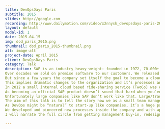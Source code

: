 ```yaml
---
title: DevOpsDays Paris
subtitle: 2015 
slides: http://google.com
recording: http://www.dailymotion.com/video/x2nnysk_devopsdays-paris-2015-dirk-lehmann-making-the-elephant-dance-daily-deliveries-at-sap_tech
layout: default
modal-id: 1
date: 2015-04-15
img: dod_paris_2015.png
thumbnail: dod_paris_2015-thumbnail.png
alt: image-alt
project-date: April 2015
client: DevOpsDays Paris
category: Talk
description: SAP is an industry heavy weight: founded in 1972, 70.000+ employees in over 50 countries. We sell business critical enterprise applications to our customers, ERP system that process pay slips, corporate financial statements, critical stuff like that.
Over decades we sold on premise software to our customers. We released updates once or twice a year. Major product releases each x-years.
But since a few years the company set itself the goal to become a cloud company.
This implies dramatic changes to the organization and it’s processes and beliefs.
In 2012 a small internal cloud based ride-sharing service (TwoGo) was ordered to become an official SAP product.
As becoming an official SAP product doesn’t sound that hard when you’ve already the service running in-house&#58; Development done and ongoing, Operations up and running, quality hiccups cured…opening the service shouldn’t be that hard.
Unfortunately large companies like SAP don’t work like that. Large/traditional companies have gazillions of processes, regulations, standards which must be fulfilled and documented before you are allowed to release as an official product.
The aim of this talk is to tell the story how we as a small team managed to change the huge SAP.
As DevOps might be “natural” to start-up like companies, it’s a huge paradigm and cultural shift in companies like SAP which used to be successful with their way of doing things since decades.
We developed and pioneered new processes inside the company and with applying DevOps and Continuous Delivery as first SAP product ever we now (since Oct. 2014) delivery daily to our customers, making us the fasted delivering product of SAP.
I will narrate the full circle from getting management buy-in, redesigning corporate processes, pioneering new technologies and how to change corporate culture in large and traditional enterprises.

---
```

